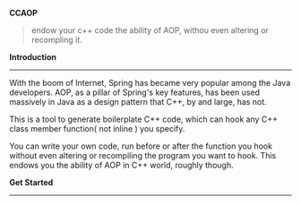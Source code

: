 ﻿﻿﻿﻿﻿**CCAOP**>endow your c++ code the ability of AOP, withou even altering or recompling it.**Introduction**---With the boom of Internet, Spring has became very popular among the Java developers. AOP, as  a pillar of Spring's key features, has been used massively in Java as a design pattern that C++, by and large, has not.This is a tool to generate boilerplate C++ code﻿, which can hook any C++ class member function( not inline ) you specify.You can write your own code, run before or after the function you hook without even altering or recompiling the program you want to hook. This endows you the ability of AOP in C++ world, roughly though.**Get Started**---